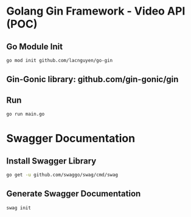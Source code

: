 # Golang Gin Framework - Video API (POC)

## Go Module Init

```bash
go mod init github.com/lacnguyen/go-gin
```

## Gin-Gonic library: github.com/gin-gonic/gin

## Run

```bash
go run main.go
```

# Swagger Documentation

## Install Swagger Library

```bash
go get -u github.com/swaggo/swag/cmd/swag
```

## Generate Swagger Documentation

```bash
swag init
```
